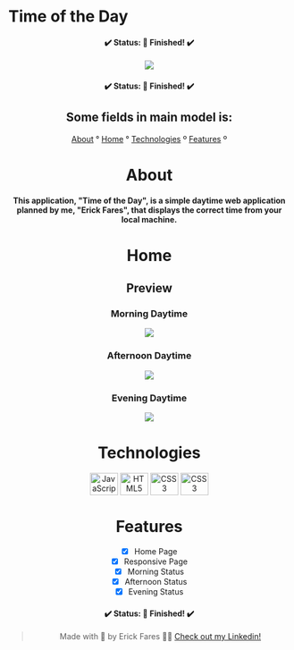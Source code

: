 # Time of the Day

<h4 align="center">
  ✔️ Status: 🙌 Finished! ✔️
</h4>

<div align="center">
    <img src="https://user-images.githubusercontent.com/79349878/155229296-54680c76-98bd-44b0-9f79-575ede934f30.png">

<h4 align="center">
  ✔️ Status: 🙌 Finished! ✔️
</h4>

## Some fields in main model is:

<p align="center">
  <a href="#about">About</a> °
  <a href="#home">Home</a> °
  <a href="#technologies">Technologies</a> º
  <a href="#features">Features</a> º
</p>

# About

#### This application, "Time of the Day", is a simple daytime web application planned by me, "Erick Fares", that displays the correct time from your local machine.

# Home
## Preview
### Morning Daytime
<div align="center">
  <img src="https://user-images.githubusercontent.com/79349878/155229018-f7226acc-7e3b-4904-b3e0-eb839422c632.png">
</div>

### Afternoon Daytime
<div align="center">
  <img src="https://user-images.githubusercontent.com/79349878/155228923-8b3a002e-7d06-423e-a367-a0420af6321a.png">
</div>

### Evening Daytime
<div align="center">
  <img src="https://user-images.githubusercontent.com/79349878/155228740-06daef09-382c-40b9-a716-885c6ca74af4.png">
</div>

# Technologies

<div align="center">
  <img align="center" alt="JavaScript" height="40" width="50" src="https://cdn.jsdelivr.net/gh/devicons/devicon/icons/javascript/javascript-original.svg" />
  <img align="center" alt="HTML5" height="40" width="50" src="https://cdn.jsdelivr.net/gh/devicons/devicon/icons/html5/html5-plain-wordmark.svg"/>
  <img align="center" alt="CSS3" height="40" width="50" src="https://cdn.jsdelivr.net/gh/devicons/devicon/icons/css3/css3-plain-wordmark.svg"/>
  <img align="center" alt="CSS3" height="40" width="50" src="https://cdn.jsdelivr.net/gh/devicons/devicon/icons/bootstrap/bootstrap-original.svg" />
 </div>

 # Features
+ [x] Home Page
+ [x] Responsive Page
+ [x] Morning Status
+ [x] Afternoon Status
+ [x] Evening Status

<h4 align="center">
  ✔️ Status: 🙌 Finished! ✔️
</h4>

> Made with 💜 by Erick Fares 👨‍💻 <a href="https://www.linkedin.com/in/erick-fares-3941a0207/" target="_blank">Check out my Linkedin!</a>